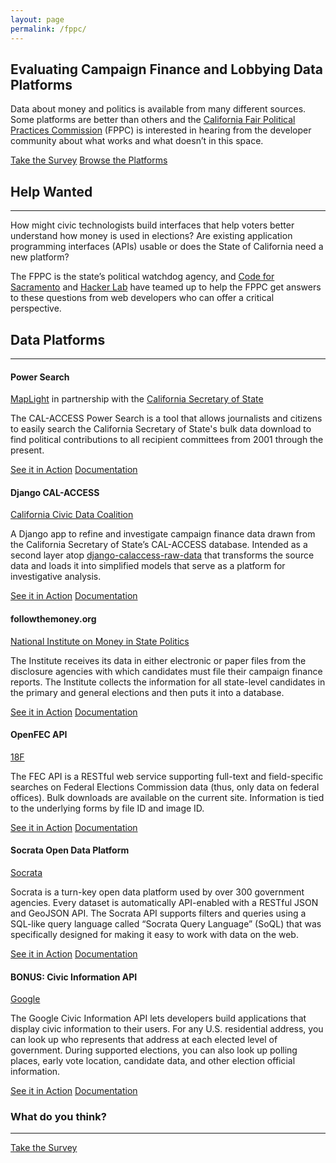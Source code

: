 ```yaml
---
layout: page
permalink: /fppc/
---
```


<!-- Call to action -->
<div class="jumbotron">
  <h2>Evaluating Campaign Finance and Lobbying Data Platforms</h2>
  <p>Data about money and politics is available from many different sources. Some platforms are better than others and the <a href="http://www.fppc.ca.gov/">California Fair Political Practices Commission</a> (FPPC) is interested in hearing from the developer community about what works and what doesn’t in this space.</p>
  <p>
    <a class="btn btn-lg btn-success" href="" role="button"><i class="fa fa-bullhorn"></i></li> Take the Survey</a>
    <a class="btn btn-lg btn-primary" href="#platforms" role="button"><i class="fa fa-terminal"></i></li> Browse the Platforms</a>
  </p>
</div>

<!-- Help wanted -->
<div class="row">
  <div class="col-sm-12">
    <h2>Help Wanted</h2><hr>
    <p class="lead">How might civic technologists build interfaces that help voters better understand how money is used in elections? Are existing application programming interfaces (APIs) usable or does the State of California need a new platform?</p>
    <p class="lead">The FPPC is the state’s political watchdog agency, and <a href="/">Code for Sacramento</a> and <a href="http://hackerlab.org/">Hacker Lab</a> have teamed up to help the FPPC get answers to these questions from web developers who can offer a critical perspective.</p>
  </div>
</div>

<!-- Data Platforms -->
<div class="row">
  <div class="col-sm-12">
    <h2 id="platforms">Data Platforms</h2><hr>
  </div>
</div>

<div class ="row">
  <div class="col-sm-6">
    <div class="panel panel-default panel-body">
      <h4>Power Search</h4>
      <p><i class="fa fa-terminal"></i> <a href="http://maplight.org/">MapLight</a> in partnership with the <a href="http://www.sos.ca.gov/">California Secretary of State</a></p>
      <p class="lead">The CAL-ACCESS Power Search is a tool that allows journalists and citizens to easily search the California Secretary of State's bulk data download to find political contributions to all recipient committees from 2001 through the present.</p>
      <a class="btn btn-default btn-primary" href="http://powersearch.sos.ca.gov/" target="_blank"><i class="fa fa-rocket"></i> See it in Action</a>
      <a class="btn btn-default btn-default" href="https://github.com/maplight/CAPS" target="_blank"><i class="fa fa-file-text-o"></i> Documentation</a>
    </div>
  </div>
  <div class="col-sm-6">
    <div class="panel panel-default panel-body">
      <h4>Django CAL-ACCESS</h4>
      <p><i class="fa fa-terminal"></i> <a href="http://www.californiacivicdata.org/">California Civic Data Coalition</a></p>
      <p class="lead">A Django app to refine and investigate campaign finance data drawn from the California Secretary of State’s CAL-ACCESS database. Intended as a second layer atop <a href="https://github.com/california-civic-data-coalition/django-calaccess-raw-data">django-calaccess-raw-data</a> that transforms the source data and loads it into simplified models that serve as a platform for investigative analysis.</p>
      <a class="btn btn-default btn-primary" href="http://www.californiacivicdata.org/" target="_blank"><i class="fa fa-rocket"></i> See it in Action</a>
      <a class="btn btn-default btn-default" href="http://django-calaccess-campaign-browser.californiacivicdata.org/en/latest/" target="_blank"><i class="fa fa-file-text-o"></i> Documentation</a>
    </div>
  </div>
</div>

<div class ="row">
  <div class="col-sm-6">
    <div class="panel panel-default panel-body">
      <h4>followthemoney.org</h4>
      <p><i class="fa fa-terminal"></i> <a href="http://www.followthemoney.org/about-us/">National Institute on Money in State Politics</a></p>
      <p class="lead">The Institute receives its data in either electronic or paper files from the disclosure agencies with which candidates must file their campaign finance reports. The Institute collects the information for all state-level candidates in the primary and general elections and then puts it into a database.</p>
      <a class="btn btn-default btn-primary" href="http://www.followthemoney.org/" target="_blank"><i class="fa fa-rocket"></i> See it in Action</a>
      <a class="btn btn-default btn-default" href="http://www.followthemoney.org/assets/FollowTheMoney-API.pdf" target="_blank"><i class="fa fa-file-text-o"></i> Documentation</a>
    </div>
  </div>
  <div class="col-sm-6">
    <div class="panel panel-default panel-body">
      <h4>OpenFEC API</h4>
      <p><i class="fa fa-terminal"></i> <a href="https://18f.gsa.gov/">18F</a></p>
      <p class="lead">The FEC API is a RESTful web service supporting full-text and field-specific searches on Federal Elections Commission data (thus, only data on federal offices). Bulk downloads are available on the current site. Information is tied to the underlying forms by file ID and image ID.</p>
      <a class="btn btn-default btn-primary" href="https://api.open.fec.gov/developers" target="_blank"><i class="fa fa-rocket"></i> See it in Action</a>
      <a class="btn btn-default btn-default" href="https://github.com/18F/openFEC" target="_blank"><i class="fa fa-file-text-o"></i> Documentation</a>
    </div>
  </div>
</div>

<div class ="row">
  <div class="col-sm-6">
    <div class="panel panel-default panel-body">
      <h4>Socrata Open Data Platform</h4>
      <p><i class="fa fa-terminal"></i> <a href="http://www.socrata.com/">Socrata</a></p>
      <p class="lead">Socrata is a turn-key open data platform used by over 300 government agencies. Every dataset is automatically API-enabled with a RESTful JSON and GeoJSON API. The Socrata API supports filters and queries using a SQL-like query language called “Socrata Query Language” (SoQL) that was specifically designed for making it easy to work with data on the web.</p>
      <a class="btn btn-default btn-primary" href="https://brigades.opendatanetwork.com/TRANSPARENCY/California-Campaign-Finance-and-Lobbying-Activity-/5759-66xv" target="_blank"><i class="fa fa-rocket"></i> See it in Action</a>
      <a class="btn btn-default btn-default" href="http://dev.socrata.com/" target="_blank"><i class="fa fa-file-text-o"></i> Documentation</a>
    </div>
  </div>
  <div class="col-sm-6">
    <div class="panel panel-default panel-body">
      <h4>BONUS: Civic Information API</h4>
      <p><i class="fa fa-terminal"></i> <a href="https://developers.google.com/">Google</a></p>
      <p class="lead">The Google Civic Information API lets developers build applications that display civic information to their users. For any U.S. residential address, you can look up who represents that address at each elected level of government. During supported elections, you can also look up polling places, early vote location, candidate data, and other election official information.</p>
      <a class="btn btn-default btn-primary" href="https://developers.google.com/civic-information/?hl=en" target="_blank"><i class="fa fa-rocket"></i> See it in Action</a>
      <a class="btn btn-default btn-default" href="https://developers.google.com/civic-information/docs/v2/?hl=en" target="_blank"><i class="fa fa-file-text-o"></i> Documentation</a>
    </div>
  </div>
</div>

<!-- Second Call to Action -->
<div class="row">
  <div class="col-sm-12">
    <h3>What do you think?</h3><hr>
    <p>
      <a class="btn btn-lg btn-success" href="" role="button"><i class="fa fa-bullhorn"></i></li> Take the Survey</a>
    </p>
  </div>
</div>
